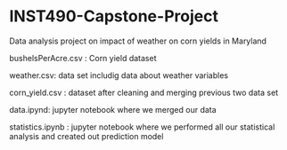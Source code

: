 # INST490-Capstone-Project
Data analysis project on impact of weather on corn yields in Maryland

bushelsPerAcre.csv : Corn yield dataset

weather.csv: data set includig data about weather variables

corn_yield.csv : dataset after cleaning and merging previous two data set

data.ipynd: jupyter notebook where we merged our data

statistics.ipynb : jupyter notebook where we performed all our statistical analysis and created out prediction model

